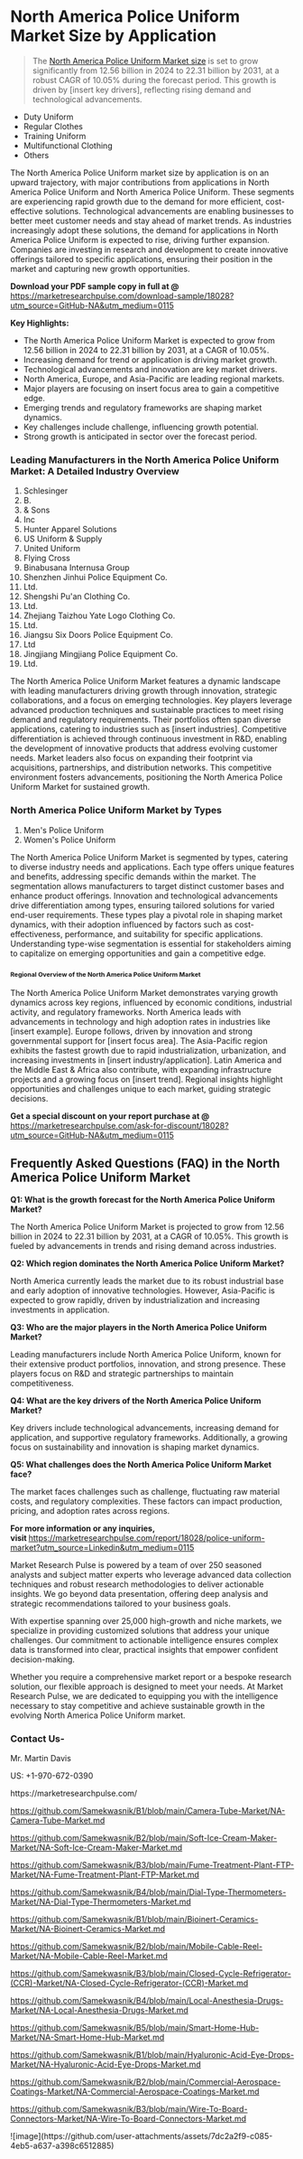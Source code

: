 <h1>North America Police Uniform Market&nbsp;Size by Application</h1><blockquote><p>The <a href="https://marketresearchpulse.com/download-sample/18028?utm_source=GitHub-NA&amp;utm_medium=0115">North America Police Uniform Market size</a> is set to grow significantly from 12.56 billion in 2024 to 22.31 billion by 2031, at a robust CAGR of 10.05% during the forecast period. This growth is driven by [insert key drivers], reflecting rising demand and technological advancements.</p></blockquote><ul><li>Duty Uniform<li> Regular Clothes<li> Training Uniform<li> Multifunctional Clothing<li> Others</li></ul><p>The North America Police Uniform market size by application is on an upward trajectory, with major contributions from applications in North America Police Uniform and North America Police Uniform. These segments are experiencing rapid growth due to the demand for more efficient, cost-effective solutions. Technological advancements are enabling businesses to better meet customer needs and stay ahead of market trends. As industries increasingly adopt these solutions, the demand for applications in North America Police Uniform is expected to rise, driving further expansion. Companies are investing in research and development to create innovative offerings tailored to specific applications, ensuring their position in the market and capturing new growth opportunities.</p><p><strong>Download your PDF sample copy in full at @ </strong><a href="https://marketresearchpulse.com/download-sample/18028?utm_source=GitHub-NA&amp;utm_medium=0115">https://marketresearchpulse.com/download-sample/18028?utm_source=GitHub-NA&amp;utm_medium=0115</a></p><p><strong>Key Highlights: </strong></p><ul><li>The North America Police Uniform Market is expected to grow from 12.56 billion in 2024 to 22.31 billion by 2031, at a CAGR of 10.05%.</li><li>Increasing demand for trend or application is driving market growth.</li><li>Technological advancements and innovation are key market drivers.</li><li>North America, Europe, and Asia-Pacific are leading regional markets.</li><li>Major players are focusing on insert focus area to gain a competitive edge.</li><li>Emerging trends and regulatory frameworks are shaping market dynamics.</li><li>Key challenges include challenge, influencing growth potential.</li><li>Strong growth is anticipated in sector over the forecast period.</li></ul><h3>Leading Manufacturers in the North America Police Uniform Market: A Detailed Industry Overview</h3><ol><li>Schlesinger</li><li>B.</li><li>& Sons</li><li>Inc</li><li>Hunter Apparel Solutions</li><li>US Uniform & Supply</li><li>United Uniform</li><li>Flying Cross</li><li>Binabusana Internusa Group</li><li>Shenzhen Jinhui Police Equipment Co.</li><li>Ltd.</li><li>Shengshi Pu'an Clothing Co.</li><li>Ltd.</li><li>Zhejiang Taizhou Yate Logo Clothing Co.</li><li>Ltd.</li><li>Jiangsu Six Doors Police Equipment Co.</li><li>Ltd</li><li>Jingjiang Mingjiang Police Equipment Co.</li><li>Ltd.</li></ol><div class="flex max-w-full flex-col flex-grow"><div class="min-h-8 text-message flex w-full flex-col items-end gap-2 whitespace-normal break-words [.text-message+&amp;]:mt-5" dir="auto" data-message-author-role="assistant" data-message-id="fd8432e4-4910-450d-b182-61b7bfb0a01f" data-message-model-slug="gpt-4o"><div class="flex w-full flex-col gap-1 empty:hidden first:pt-[3px]"><div class="markdown prose w-full break-words dark:prose-invert light"><p>The North America Police Uniform Market features a dynamic landscape with leading manufacturers driving growth through innovation, strategic collaborations, and a focus on emerging technologies. Key players leverage advanced production techniques and sustainable practices to meet rising demand and regulatory requirements. Their portfolios often span diverse applications, catering to industries such as [insert industries]. Competitive differentiation is achieved through continuous investment in R&amp;D, enabling the development of innovative products that address evolving customer needs. Market leaders also focus on expanding their footprint via acquisitions, partnerships, and distribution networks. This competitive environment fosters advancements, positioning the North America Police Uniform Market for sustained growth.</p></div></div></div></div><h3>North America Police Uniform Market by Types</h3><ol><li>Men's Police Uniform<li> Women's Police Uniform</li></ol><div class="flex max-w-full flex-col flex-grow"><div class="min-h-8 text-message flex w-full flex-col items-end gap-2 whitespace-normal break-words [.text-message+&amp;]:mt-5" dir="auto" data-message-author-role="assistant" data-message-id="084470be-0bb7-4664-bddf-5156b4f41249" data-message-model-slug="gpt-4o-mini"><div class="flex w-full flex-col gap-1 empty:hidden first:pt-[3px]"><div class="markdown prose w-full break-words dark:prose-invert light"><p>The North America Police Uniform Market is segmented by types, catering to diverse industry needs and applications. Each type offers unique features and benefits, addressing specific demands within the market. The segmentation allows manufacturers to target distinct customer bases and enhance product offerings. Innovation and technological advancements drive differentiation among types, ensuring tailored solutions for varied end-user requirements. These types play a pivotal role in shaping market dynamics, with their adoption influenced by factors such as cost-effectiveness, performance, and suitability for specific applications. Understanding type-wise segmentation is essential for stakeholders aiming to capitalize on emerging opportunities and gain a competitive edge.</p></div></div></div></div><h3><span style="font-size: 11px;">Regional Overview of the North America Police Uniform Market</span></h3><div class="flex max-w-full flex-col flex-grow"><div class="min-h-8 text-message flex w-full flex-col items-end gap-2 whitespace-normal break-words [.text-message+&amp;]:mt-5" dir="auto" data-message-author-role="assistant" data-message-id="e9038762-ce64-4e30-91c9-9bd413514231" data-message-model-slug="gpt-4o-mini"><div class="flex w-full flex-col gap-1 empty:hidden first:pt-[3px]"><div class="markdown prose w-full break-words dark:prose-invert light"><p>The North America Police Uniform Market demonstrates varying growth dynamics across key regions, influenced by economic conditions, industrial activity, and regulatory frameworks. North America leads with advancements in technology and high adoption rates in industries like [insert example]. Europe follows, driven by innovation and strong governmental support for [insert focus area]. The Asia-Pacific region exhibits the fastest growth due to rapid industrialization, urbanization, and increasing investments in [insert industry/application]. Latin America and the Middle East &amp; Africa also contribute, with expanding infrastructure projects and a growing focus on [insert trend]. Regional insights highlight opportunities and challenges unique to each market, guiding strategic decisions.</p></div></div></div></div><p><strong>Get a special discount on your report purchase at @ </strong><a href="https://marketresearchpulse.com/ask-for-discount/18028?utm_source=GitHub-NA&amp;utm_medium=0115">https://marketresearchpulse.com/ask-for-discount/18028?utm_source=GitHub-NA&amp;utm_medium=0115</a></p><h2>Frequently Asked Questions (FAQ) in the North America Police Uniform Market</h2><p><strong>Q1: What is the growth forecast for the North America Police Uniform Market?</strong></p><p>The North America Police Uniform Market is projected to grow from 12.56 billion in 2024 to 22.31 billion by 2031, at a CAGR of 10.05%. This growth is fueled by advancements in trends and rising demand across industries.</p><p><strong>Q2: Which region dominates the North America Police Uniform Market?</strong></p><p>North America currently leads the market due to its robust industrial base and early adoption of innovative technologies. However, Asia-Pacific is expected to grow rapidly, driven by industrialization and increasing investments in application.</p><p><strong>Q3: Who are the major players in the North America Police Uniform Market?</strong></p><p>Leading manufacturers include North America Police Uniform, known for their extensive product portfolios, innovation, and strong presence. These players focus on R&amp;D and strategic partnerships to maintain competitiveness.</p><p><strong>Q4: What are the key drivers of the North America Police Uniform Market?</strong></p><p>Key drivers include technological advancements, increasing demand for application, and supportive regulatory frameworks. Additionally, a growing focus on sustainability and innovation is shaping market dynamics.</p><p><strong>Q5: What challenges does the North America Police Uniform Market face?</strong></p><p>The market faces challenges such as challenge, fluctuating raw material costs, and regulatory complexities. These factors can impact production, pricing, and adoption rates across regions.</p><p><strong>For more information or any inquiries, visit&nbsp;</strong><a href="https://marketresearchpulse.com/report/18028/police-uniform-market?utm_source=Linkedin&utm_medium=0115">https://marketresearchpulse.com/report/18028/police-uniform-market?utm_source=Linkedin&utm_medium=0115</a></p><p>Market Research Pulse is powered by a team of over 250 seasoned analysts and subject matter experts who leverage advanced data collection techniques and robust research methodologies to deliver actionable insights. We go beyond data presentation, offering deep analysis and strategic recommendations tailored to your business goals.</p><p>With expertise spanning over 25,000 high-growth and niche markets, we specialize in providing customized solutions that address your unique challenges. Our commitment to actionable intelligence ensures complex data is transformed into clear, practical insights that empower confident decision-making.</p><p>Whether you require a comprehensive market report or a bespoke research solution, our flexible approach is designed to meet your needs. At Market Research Pulse, we are dedicated to equipping you with the intelligence necessary to stay competitive and achieve sustainable growth in the evolving North America Police Uniform market.</p><h3><strong>Contact Us-</strong></h3><p>Mr. Martin Davis</p><p>US: +1-970-672-0390</p><p>https://marketresearchpulse.com/</p><p><a href="https://github.com/Samekwasnik/B1/blob/main/Camera-Tube-Market/NA-Camera-Tube-Market.md">https://github.com/Samekwasnik/B1/blob/main/Camera-Tube-Market/NA-Camera-Tube-Market.md</a></p><p><a href="https://github.com/Samekwasnik/B2/blob/main/Soft-Ice-Cream-Maker-Market/NA-Soft-Ice-Cream-Maker-Market.md">https://github.com/Samekwasnik/B2/blob/main/Soft-Ice-Cream-Maker-Market/NA-Soft-Ice-Cream-Maker-Market.md</a></p><p><a href="https://github.com/Samekwasnik/B3/blob/main/Fume-Treatment-Plant-FTP-Market/NA-Fume-Treatment-Plant-FTP-Market.md">https://github.com/Samekwasnik/B3/blob/main/Fume-Treatment-Plant-FTP-Market/NA-Fume-Treatment-Plant-FTP-Market.md</a></p><p><a href="https://github.com/Samekwasnik/B4/blob/main/Dial-Type-Thermometers-Market/NA-Dial-Type-Thermometers-Market.md">https://github.com/Samekwasnik/B4/blob/main/Dial-Type-Thermometers-Market/NA-Dial-Type-Thermometers-Market.md</a></p><p><a href="https://github.com/Samekwasnik/B1/blob/main/Bioinert-Ceramics-Market/NA-Bioinert-Ceramics-Market.md">https://github.com/Samekwasnik/B1/blob/main/Bioinert-Ceramics-Market/NA-Bioinert-Ceramics-Market.md</a></p><p><a href="https://github.com/Samekwasnik/B2/blob/main/Mobile-Cable-Reel-Market/NA-Mobile-Cable-Reel-Market.md">https://github.com/Samekwasnik/B2/blob/main/Mobile-Cable-Reel-Market/NA-Mobile-Cable-Reel-Market.md</a></p><p><a href="https://github.com/Samekwasnik/B3/blob/main/Closed-Cycle-Refrigerator-(CCR)-Market/NA-Closed-Cycle-Refrigerator-(CCR)-Market.md">https://github.com/Samekwasnik/B3/blob/main/Closed-Cycle-Refrigerator-(CCR)-Market/NA-Closed-Cycle-Refrigerator-(CCR)-Market.md</a></p><p><a href="https://github.com/Samekwasnik/B4/blob/main/Local-Anesthesia-Drugs-Market/NA-Local-Anesthesia-Drugs-Market.md">https://github.com/Samekwasnik/B4/blob/main/Local-Anesthesia-Drugs-Market/NA-Local-Anesthesia-Drugs-Market.md</a></p><p><a href="https://github.com/Samekwasnik/B5/blob/main/Smart-Home-Hub-Market/NA-Smart-Home-Hub-Market.md">https://github.com/Samekwasnik/B5/blob/main/Smart-Home-Hub-Market/NA-Smart-Home-Hub-Market.md</a></p><p><a href="https://github.com/Samekwasnik/B1/blob/main/Hyaluronic-Acid-Eye-Drops-Market/NA-Hyaluronic-Acid-Eye-Drops-Market.md">https://github.com/Samekwasnik/B1/blob/main/Hyaluronic-Acid-Eye-Drops-Market/NA-Hyaluronic-Acid-Eye-Drops-Market.md</a></p><p><a href="https://github.com/Samekwasnik/B2/blob/main/Commercial-Aerospace-Coatings-Market/NA-Commercial-Aerospace-Coatings-Market.md">https://github.com/Samekwasnik/B2/blob/main/Commercial-Aerospace-Coatings-Market/NA-Commercial-Aerospace-Coatings-Market.md</a></p><p><a href="https://github.com/Samekwasnik/B3/blob/main/Wire-To-Board-Connectors-Market/NA-Wire-To-Board-Connectors-Market.md">https://github.com/Samekwasnik/B3/blob/main/Wire-To-Board-Connectors-Market/NA-Wire-To-Board-Connectors-Market.md</a></p>
![image](https://github.com/user-attachments/assets/7dc2a2f9-c085-4eb5-a637-a398c6512885)
